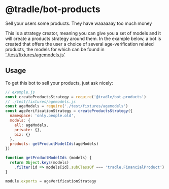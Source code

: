 
# @tradle/bot-products

Sell your users some products. They have waaaaaay too much money

This is a strategy creator, meaning you can give you a set of models and it will create a products strategy around them. In the example below, a bot is created that offers the user a choice of several age-verification related products, the models for which can be found in ['./test/fixtures/agemodels.js'](./test/fixtures/agemodels.js)

## Usage 

To get this bot to sell your products, just ask nicely:

```js
// example.js
const createProductsStrategy = require('@tradle/bot-products')
// ./test/fixtures/agemodels.js
const ageModels = require('./test/fixtures/agemodels')
const ageVerificationStrategy = createProductsStrategy({
  namespace: 'only.people.old',
  models: {
    all: ageModels,
    private: {},
    biz: {}
  },
  products: getProductModelIds(ageModels)
})

function getProductModelIds (models) {
  return Object.keys(models)
    .filter(id => models[id].subClassOf === 'tradle.FinancialProduct')
}

module.exports = ageVerificationStrategy
```
